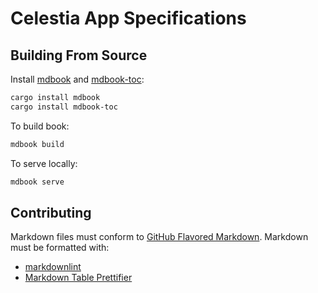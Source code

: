 # Celestia App Specifications

## Building From Source

Install [mdbook](https://rust-lang.github.io/mdBook/guide/installation.html) and [mdbook-toc](https://github.com/badboy/mdbook-toc):

```sh
cargo install mdbook
cargo install mdbook-toc
```

To build book:

```sh
mdbook build
```

To serve locally:

```sh
mdbook serve
```

## Contributing

Markdown files must conform to [GitHub Flavored Markdown](https://github.github.com/gfm/). Markdown must be formatted with:

- [markdownlint](https://github.com/DavidAnson/markdownlint)
- [Markdown Table Prettifier](https://github.com/darkriszty/MarkdownTablePrettify-VSCodeExt)
